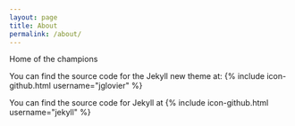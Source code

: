 ```yaml
---
layout: page
title: About
permalink: /about/
---
```


Home of the champions

You can find the source code for the Jekyll new theme at:
{% include icon-github.html username="jglovier" %} 

You can find the source code for Jekyll at
{% include icon-github.html username="jekyll" %} 
